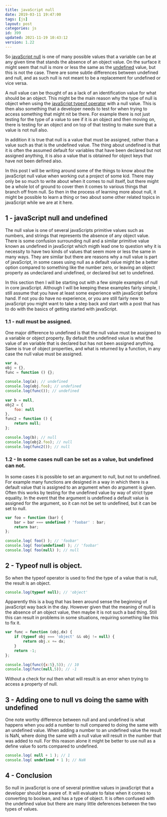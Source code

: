 ```yaml
---
title: javaScript null
date: 2019-03-11 19:47:00
tags: [js]
layout: post
categories: js
id: 399
updated: 2021-11-19 10:43:12
version: 1.22
---
```


So [javaScript null](https://developer.mozilla.org/en-US/docs/Web/JavaScript/Reference/Global_Objects/null) is one of many possible values that a variable can be at any given time that stands the absence of an object value. On the surface it might seem that null is more or less the same as the [undefined](/2019/01/30/js-javascript-undefined/) value, but this is not the case. There are some subtle differences between undefined and null, and as such null is not meant to be a replacement for undefined or vice versa. 

A null value can be thought of as a lack of an identification value for what should be an object. This might be the main reason why the type of null is object when using the [javaScript typeof operator](/2019/02/15/js-javascript-typeof/) with a null value. This is then also something that a developer needs to test for when trying to access something that might nit be there. For example there is not just testing for the type of a value to see if it is an object and then moving on, there is testing for an object and on top of that testing to make sure that a value is not null also.

In addition it is true that null is a value that must be assigned, rather than a value such as that is the undefined value. The thing about undefined is that it is often the assumed default for variables that have been declared but not assigned anything, it is also a value that is obtained for object keys that have not been defined also. 

In this post I will be writing around some of the things to know about the javaScript null value when working out a project of some kid. There may only be so much to write about when it comes to null itself, but there might be a whole lot of ground to cover then it comes to various things that branch off from null. So then in the process of learning more about null, it might be possible to learn a thing or two about some other related topics in javaScript while we are at it here.

<!-- more -->

## 1 - javaScript null and undefined

The null value is one of several javaScripts primitive values such as numbers, and strings that represents the absence of any object value. There is some confusion surrounding null and a similar primitive value known as undefined in javaScript which migth lead one to question why it is necessity to have two kinds of values that seem more or less the same in many ways. They are similar but there are reasons why a null value is part of javaScript, in some cases using null as a default value might be a better option compared to something like the number zero, or leaving an object property as undeclared and undefined, or declared but set to undefined.

In this section then I will be starting out with a few simple examples of null in core javaScript. Although I will be keeping these examples fairly simple, I still assume that you have at least some experience with javaScript before hand. If not you do have no experience, or you are still fairly new to javaScript you might want to take a step back and start with a post that has to do with the basics of getting started with javaScript.

### 1.1 - null must be assigned.

One major difference to undefined is that the null value must be assigned to a variable or object property. By default the undefined value is what the value of an variable that is declared but has not been assigned anything. Same is true of object properties, and what is returned by a function, in any case the null value must be assigned.

```js
var a,
obj = {},
func = function () {};
 
console.log(a); // undefined
console.log(obj.foo); // undefined
console.log(func()); // undefined
 
var b = null,
obj2 = {
    foo: null
},
func2 = function () {
    return null;
};
 
console.log(b); // null
console.log(obj2.foo); // null
console.log(func2()); // null
```

### 1.2 - In some cases null can be set as a value, but undefined can not.

In some cases it is possible to set an argument to null, but not to undefined. For example many functions are designed in a way in which there is a default value that is assigned to an argument when do argument is given. Often this works by testing for the undefined value by way of strict type equality. In the event that the argument is undefined a default value is assigned for the argument, so it can not be set to undefined, but it can be set to null.

```js
var foo = function (bar) {
    bar = bar === undefined ? 'foobar' : bar;
    return bar;
};
 
console.log( foo() ); // 'foobar'
console.log( foo(undefined) ); // 'foobar'
console.log( foo(null) ); // null
```

## 2 - Typeof null is object.

So when the typeof operator is used to find the type of a value that is null, the result is an object.

```js
console.log(typeof null); // 'object'
```

Apparently this is a bug that has been around sense the beginning of javaScript way back in the day. However given that the meaning of null is the absence of an object value, then maybe it is not such a bad thing. Still this can result in problems in some situations, requiring something like this to fix it.

```js
var func = function (obj,dx) {
    if (typeof obj === 'object' && obj != null) {
        return obj.x += dx;
    }
    return -1;
};
 
console.log(func({x:5},5)); // 10
console.log(func(null,5)); // -1
```

Without a check for nul then what will result is an error when trying to access a property of null.

## 3 - Adding one to null vs doing the same with undefined

One note worthy difference between null and and undefined is what happens when you add a number to null compared to doing the same with an undefined value. When adding a number to an undefined value the result is NaN, where doing the same with a null value will result in the number that was added to null. For this reason alone it might be better to use null as a define value fo sorts compared to undefined.

```js
console.log( null + 1 ); // 1
console.log( undefined + 1 ); // NaN
```

## 4 - Conclusion

So null in javaScript is one of several primitive values in javaScript that a developer should be aware of. It will evaluate to false when it comes to converting to boolean, and has a type of object. It is often confused with the undefined value but there are many little deferences between the two types of values.

